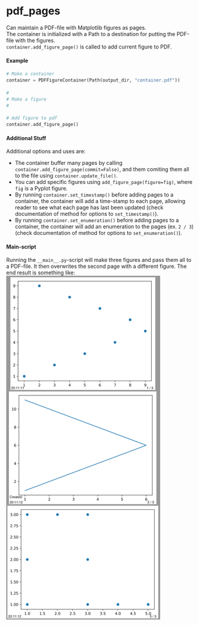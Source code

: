 # pdf_pages
Can maintain a PDF-file with Matplotlib figures  as pages.  
The container is initialized with a Path to a destination for putting the PDF-file with the figures.  
`container.add_figure_page()` is called to add current figure to PDF.

#### Example
```python
# Make a container
container = PDFFigureContainer(Path(output_dir, "container.pdf"))

#
# Make a figure
#

# Add figure to pdf
container.add_figure_page()
```

#### Additional Stuff
Additional options and uses are:
* The container buffer many pages by calling `container.add_figure_page(commit=False)`, and them comiting them all to 
the file using `container.update_file()`. 
* You can add specific figures using `add_figure_page(figure=fig)`, where `fig` is a Pyplot figure. 
* By running `container.set_timestamp()` before adding pages to a container, the container will add a time-stamp to 
each page, allowing reader to see what each page has last been updated 
(check documentation of method for options to `set_timestamp()`).
* By running `container.set_enumeration()` before adding pages to a container, the container will add an enumeration to
the pages (ex. `2 / 3`) (check documentation of method for options to `set_enumeration()`).

#### Main-script
Running the `__main__.py`-script will make three figures and pass them all to a PDF-file. It then overwrites the second
page with a different figure. The end result is something like:  
![PDF-file example.][pdf_example]

[pdf_example]: https://github.com/North-Guard/pdf_pages/blob/master/pdf_container_example.png "PDF-file example."
